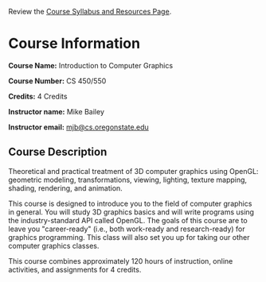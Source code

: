 Review the [Course Syllabus and Resources Page](http://cs.oregonstate.edu/~mjb/cs550).

# Course Information
**Course Name:** Introduction to Computer Graphics

**Course Number:** CS 450/550

**Credits:** 4 Credits

**Instructor name:** Mike Bailey

**Instructor email:** mjb@cs.oregonstate.edu

## Course Description
Theoretical and practical treatment of 3D computer graphics using OpenGL: geometric modeling, transformations, viewing, lighting, texture mapping, shading, rendering, and animation.

This course is designed to introduce you to the field of computer graphics in general. You will study 3D graphics basics and will write programs using the industry-standard API called OpenGL. The goals of this course are to leave you "career-ready" (i.e., both work-ready and research-ready) for graphics programming. This class will also set you up for taking our other computer graphics classes.

This course combines approximately 120 hours of instruction, online activities, and assignments for 4 credits.
